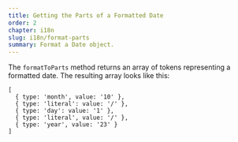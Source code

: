 ```yaml
---
title: Getting the Parts of a Formatted Date
order: 2
chapter: i18n
slug: i18n/format-parts
summary: Format a Date object.
---
```


The `formatToParts` method returns an array of tokens representing a formatted date. The resulting array looks like this:

```
[
  { type: 'month', value: '10' },
  { type: 'literal': value: '/' },
  { type: 'day': value: '1' },
  { type: 'literal', value: '/' },
  { type: 'year', value: '23' }
]
```